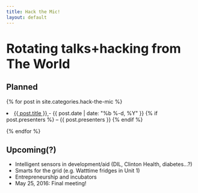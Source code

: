 ```yaml
---
title: Hack the Mic!
layout: default
---
```


# <big>Rotating talks+hacking from The World</big>

## Planned

{% for post in site.categories.hack-the-mic %}

<li>
    <a class="post-link"
        href="{{ post.url }}">
            {{ post.title }}
    </a>
    <span>- {{ post.date | date: "%b %-d, %Y" }}
        {% if post.presenters %}
            – {{ post.presenters }}
        {% endif %}
    </span>
</li>

{% endfor %}

## Upcoming(?)

- Intelligent sensors in development/aid (DIL, Clinton Health, diabetes...?)
- Smarts for the grid (e.g. Watttime fridges in Unit 1)
- Entrepreneurship and incubators
- May 25, 2016: Final meeting!

